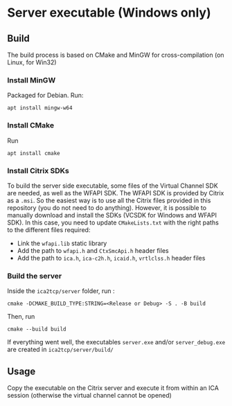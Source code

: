 # Server executable (Windows only)

## Build

The build process is based on CMake and MinGW for cross-compilation (on Linux, for Win32)

### Install MinGW
Packaged for Debian. Run: 
```
apt install mingw-w64
```

### Install CMake
Run 
```
apt install cmake
```

### Install Citrix SDKs
To build the server side executable, some files of the Virtual Channel SDK are needed, as well as the WFAPI SDK. The WFAPI SDK is provided by Citrix as a `.msi`. So the easiest way is to use all the Citrix files provided in this repository (you do not need to do anything). However, it is possible to manually download and install the SDKs (VCSDK for Windows and WFAPI SDK). In this case, you need to update `CMakeLists.txt` with the right paths to the different files required:
- Link the `wfapi.lib` static library
- Add the path to `wfapi.h` and `CtxSmcApi.h` header files
- Add the path to `ica.h`, `ica-c2h.h`, `icaid.h`, `vrtlclss.h` header files

### Build the server

Inside the `ica2tcp/server` folder, run : 
```
cmake -DCMAKE_BUILD_TYPE:STRING=<Release or Debug> -S . -B build
```

Then, run 
```
cmake --build build
```
If everything went well, the executables `server.exe` and/or `server_debug.exe` are created in `ica2tcp/server/build/`

## Usage
Copy the executable on the Citrix server and execute it from within an ICA session (otherwise the virtual channel cannot be opened)